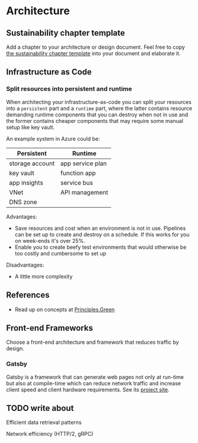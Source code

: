 # Architecture

## Sustainability chapter template

Add a chapter to your architecture or design document. Feel free to copy [the  sustainability chapter template](softwareArchitectureSustainabilityChapter.md) into your document and elaborate it.

## Infrastructure as Code

### Split resources into persistent and runtime

When architecting your infrastructure-as-code you can split your resources into a `persistent` part and a `runtime` part, where the latter contains resource demanding runtime components that you can destroy when not in use and the former contains cheaper components that may require some manual setup like key vault.

An example system in Azure could be:

| Persistent      | Runtime         |
|-----------------|-----------------|
| storage account | app service plan|
| key vault       | function app    |
| app insights    | service bus     |
| VNet            | API management  |
| DNS zone        |                 |

Advantages:

* Save resources and cost when an environment is not in use. Pipelines can be set up to create and destroy on a schedule. If this works for you on week-ends it's over 25%.
* Enable you to create beefy test environments that would otherwise be too costly and cumbersome to set up

Disadvantages:

* A little more complexity

## References

* Read up on concepts at [Principles.Green](https://principles.green/)

## Front-end Frameworks

Choose a front-end architecture and framework that reduces traffic by design.

### Gatsby

Gatsby is a framework that can generate web pages not only at run-time but also at compile-time which can reduce network traffic and increase client speed and client hardware requirements. See its [project site](https://www.gatsbyjs.com/).

## TODO write about

Efficient data retrieval patterns

Network efficiency (HTTP/2, gRPC)
